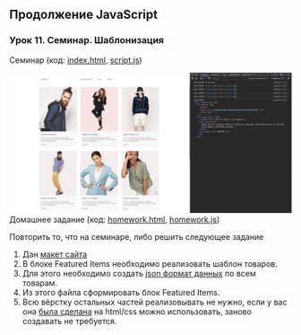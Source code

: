 ## Продолжение JavaScript
### Урок 11. Семинар. Шаблонизация

Семинар (код: [index.html](index.html), [script.js](script.js))

![image](homework.png)\
Домашнее задание (код: [homework.html](homework.html), [homework.js](homework.js))

Повторить то, что на семинаре, либо решить следующее задание
1. Дан [макет сайта](https://www.figma.com/file/mnLY69cYE5cqWM5w6n5hXx/Seo-%26-Digital-Marketing-Landing-Page?node-id=190%3A1194&t=q4NMnXTnwyyTSGA6-0)
2. В блоке Featured Items необходимо реализовать шаблон товаров.
3. Для этого необходимо создать [json формат данных](dataHomework.js) по всем товарам.
4. Из этого файла сформировать блок Featured Items.
5. Всю вёрстку остальных частей реализовывать не нужно, если у вас она [была сделана](../../advanced_html_css/lesson_6) на html/css можно использовать, заново создавать не требуется.